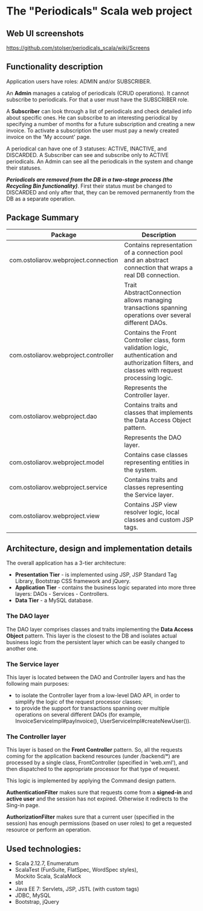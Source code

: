 # The "Periodicals" Scala web project
## Web UI screenshots
https://github.com/stolser/periodicals_scala/wiki/Screens

## Functionality description
Application users have roles: ADMIN and/or SUBSCRIBER.

An **Admin** manages a catalog of periodicals (CRUD operations). It cannot subscribe to periodicals. For that a user must have the SUBSCRIBER role.

A **Subscriber** can look through a list of periodicals and check detailed info about specific ones. He can subscribe to an interesting periodical by specifying a number of months for a future subscription and creating a new invoice.
To activate a subscription the user must pay a newly created invoice on the 'My account' page.

A periodical can have one of 3 statuses: ACTIVE, INACTIVE, and DISCARDED. A Subscriber can see and subscribe only to ACTIVE periodicals.
An Admin can see all the periodicals in the system and change their statuses.

**_Periodicals are removed from the DB in a two-stage process (the Recycling Bin functionality)_**. First their status must be changed to DISCARDED and only after that, 
they can be removed permanently from the DB as a separate operation.

## Package Summary
| Package                              | Description                                                                                                                                                                                                     |
|--------------------------------------|-----------------------------------------------------------------------------------------------------------------------------------------------------------------------------------------------------------------|
| com.ostoliarov.webproject.connection | Contains representation of a connection pool and an abstract connection that wraps a real DB connection. 
|                                      | Trait AbstractConnection allows managing transactions spanning operations over several different DAOs. |
| com.ostoliarov.webproject.controller | Contains the Front Controller class, form validation logic, authentication and authorization filters, and classes with request processing logic. 
|                                      | Represents the Controller layer.                               |
| com.ostoliarov.webproject.dao        | Contains traits and classes that implements the Data Access Object pattern. 
|                                      | Represents the DAO layer.                                                                                                           |
| com.ostoliarov.webproject.model      | Contains case classes representing entities in the system.                                                                                                                                                      |
| com.ostoliarov.webproject.service    | Contains traits and classes representing the Service layer.                                                                                                                                                     |
| com.ostoliarov.webproject.view       | Contains JSP view resolver logic, local classes and custom JSP tags.                                                                                                                                            |

## Architecture, design and implementation details
The overall application has a 3-tier architecture:
* **Presentation Tier** - is implemented using JSP, JSP Standard Tag Library, Bootstrap CSS framework and jQuery.
* **Application Tier** - contains the business logic separated into more three layers: DAOs - Services - Controllers.   
* **Data Tier** - a MySQL database. 

### The DAO layer
The DAO layer comprises classes and traits implementing the **Data Access Object** pattern. 
This layer is the closest to the DB and isolates actual business logic from the persistent layer which can be easily changed to another one.

### The Service layer
This layer is located between the DAO and Controller layers and has the following main purposes:
* to isolate the Controller layer from a low-level DAO API, in order to simplify the logic of the request processor classes;
* to provide the support for transactions spanning over multiple operations on several different DAOs 
(for example, InvoiceServiceImpl#payInvoice(), UserServiceImpl#createNewUser()).

### The Controller layer
This layer is based on the **Front Controller** pattern. So, all the requests coming for the application backend resources (under /backend/*) 
are processed by a single class, FrontController (specified in 'web.xml'), and then dispatched to the appropriate processor for that type of request.

This logic is implemented by applying the Command design pattern.

**AuthenticationFilter** makes sure that requests come from a **signed-in** and **active user** and the session has not expired. 
Otherwise it redirects to the Sing-in page.

**AuthorizationFilter** makes sure that a current user (specified in the session) has enough permissions (based on user roles) 
to get a requested resource or perform an operation.

## Used technologies:
* Scala 2.12.7, Enumeratum
* ScalaTest (FunSuite, FlatSpec, WordSpec styles), <br/> Mockito Scala, ScalaMock
* sbt
* Java EE 7: Servlets, JSP, JSTL (with custom tags)
* JDBC, MySQL
* Bootstrap, jQuery
